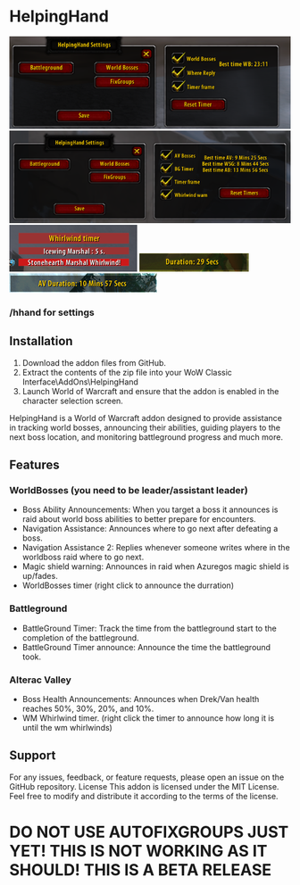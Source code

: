 # HelpingHand

![](Screenshots/worldbosses.png)
![](Screenshots/av.png)
![](Screenshots/whirlwind.png)
![](Screenshots/duration.png)
![](Screenshots/bgduration.png)
### /hhand for settings

## Installation

 1. Download the addon files from GitHub.
 2. Extract the contents of the zip file into your WoW Classic Interface\AddOns\HelpingHand
 3. Launch World of Warcraft and ensure that the addon is enabled in the character selection screen.


HelpingHand is a World of Warcraft addon designed to provide assistance in tracking world bosses, announcing their abilities, guiding players to the next boss location, and monitoring battleground progress and much more.
## Features
### WorldBosses (you need to be leader/assistant leader)
+ Boss Ability Announcements: When you target a boss it announces is raid about world boss abilities to better prepare for encounters.
+ Navigation Assistance: Announces where to go next after defeating a boss.
+ Navigation Assistance 2: Replies whenever someone writes where in the worldboss raid where to go next.
+ Magic shield warning: Announces in raid when Azuregos magic shield is up/fades.
+ WorldBosses timer (right click to announce the durration)
### Battleground
+ BattleGround Timer: Track the time from the battleground start to the completion of the battleground.
+ BattleGround Timer announce: Announce the time the battleground took.
### Alterac Valley
+ Boss Health Announcements: Announces when Drek/Van health reaches 50%, 30%, 20%, and 10%.
+ WM Whirlwind timer. (right click the timer to announce how long it is until the wm whirlwinds)

## Support
For any issues, feedback, or feature requests, please open an issue on the GitHub repository. License This addon is licensed under the MIT License. Feel free to modify and distribute it according to the terms of the license.

# DO NOT USE AUTOFIXGROUPS JUST YET! THIS IS NOT WORKING AS IT SHOULD! THIS IS A BETA RELEASE
